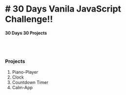 <h1># 30 Days Vanila JavaScript Challenge!!</h1>
<h4>30 Days 30 Projects</h4>
<br><br>
<h3>Projects</h3>
<ol type="1">
    <li>Piano-Player</li>
    <li>Clock</li>
    <li>Countdown Timer</li>
    <li>Calm-App</li>
   
  </ol>
